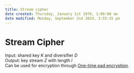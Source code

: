 ```yaml
---  
title: Stream cipher  
date created: Thursday, January 1st 1970, 1:00:00 am  
date modified: Monday, September 2nd 2024, 3:55:15 pm  
---  
```

# Stream Cipher  
Input: shared key $K$ and diversifier $D$  
Output: key stream $Z$ with length $l$  
Can be used for encryption through [One-time pad encryption](./One-time_pad_encryption.md).  
  
